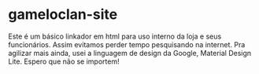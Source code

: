 # gameloclan-site
Este é um básico linkador em html para uso interno da loja e seus funcionários. Assim evitamos perder tempo pesquisando na internet.
Pra agilizar mais ainda, usei a linguagem de design da Google, Material Design Lite. Espero que não se importem!
